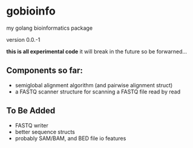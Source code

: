 # gobioinfo
my golang bioinformatics package

version 0.0.-1

**this is all experimental code** it will break in the future so be forwarned...

## Components so far:

- semiglobal alignment algorithm (and pairwise alignment struct)
- a FASTQ scanner structure for scanning a FASTQ file read by read

## To Be Added

- FASTQ writer
- better sequence structs
- probably SAM/BAM, and BED file io features
